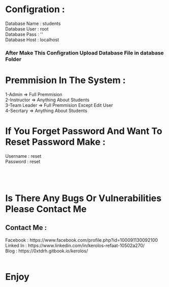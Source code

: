 <h1>Configration :</h1>
        Database Name : students         <br>
        Database User : root             <br>
        Database Pass : ''               <br>
        Database Host : localhost        <br>
 
<h3>After Make This Configration Upload Database File in database Folder</h3>

<h1>Premmision In The System :</h1>
    1-Admin => Full Premmision  
    <br>
    2-Instructor => Anything About Students
    <br>
    3-Team Leader => Full Premmision Except Edit User
    <br>
    4-Secrtary => Anything About Students
    <br>

<h1>If You Forget Password And Want To Reset Password Make :</h1>
        Username : reset
        <br>
        Password : reset
        <br><br><br><br>



<h1> Is There Any Bugs Or Vulnerabilities Please Contact Me</h>

<h2>Contact Me :</h2>
        Facebook : https://www.facebook.com/profile.php?id=100091130092100
        <br>
        Linked In : https://www.linkedin.com/in/kerolos-refaat-10502a270/
        <br>
        Blog : https://0xtdrh.gitbook.io/kerolos/
        <br>
<br>
<h1>Enjoy</h1>
